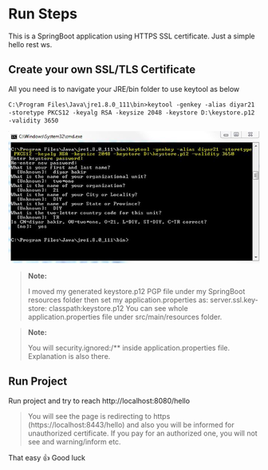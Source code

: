# Run Steps
This is a SpringBoot application using HTTPS SSL certificate. Just a simple hello rest ws.

## Create your own SSL/TLS Certificate
All you need is to navigate your JRE/bin folder to use keytool as below
```shell
C:\Program Files\Java\jre1.8.0_111\bin>keytool -genkey -alias diyar21 -storetype PKCS12 -keyalg RSA -keysize 2048 -keystore D:\keystore.p12 -validity 3650
```

![CMD screenshot](https://github.com/dagistankaradeniz/images/blob/master/keytoolssl.JPG)


> **Note:**
>
> I moved my generated keystore.p12 PGP file under my SpringBoot resources folder
> then set my application.properties as: server.ssl.key-store: classpath:keystore.p12
> You can see whole application.properties file under src/main/resources folder.


> **Note:**
>
> You will security.ignored:/** inside application.properties file. Explanation is also there.


## Run Project
Run project and try to reach http://localhost:8080/hello

> You will see the page is redirecting to https (https://localhost:8443/hello) and also you will be informed for unauthorized certificate.
> If you pay for an authorized one, you will not see and warning/inform etc.


That easy :+1: Good luck
